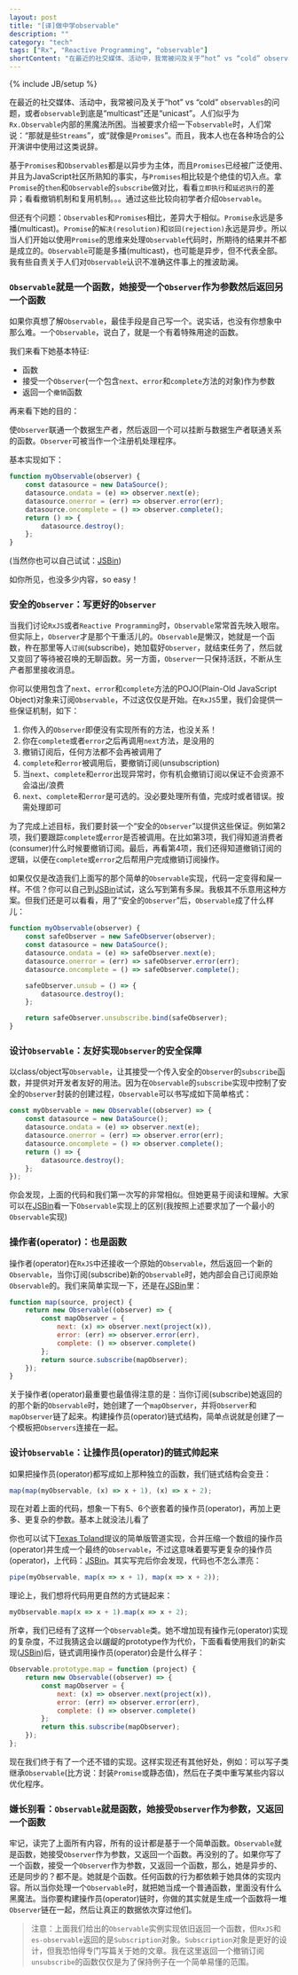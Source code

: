```yaml
---
layout: post
title: "[译]做中学observable"
description: ""
category: "tech"
tags: ["Rx", "Reactive Programming", "observable"]
shortContent: "在最近的社交媒体、活动中，我常被问及关于“hot” vs “cold” observables的问题，或者observable到底是“multicast”还是“unicast”。人们似乎为`Rx.Observable`内部的黑魔法所困。当被要求介绍一下observable时，人们常说：“那就是些Streams”，或“就像是Promises”。而且，我本人也在各种场合的公开演讲中使用过这类说辞。"
---
```

{% include JB/setup %}


在最近的社交媒体、活动中，我常被问及关于“hot” vs “cold” `observables`的问题，或者`observable`到底是“multicast”还是“unicast”。人们似乎为`Rx.Observable`内部的黑魔法所困。当被要求介绍一下`observable`时，人们常说：“那就是些`Streams`”，或“就像是`Promises`”。而且，我本人也在各种场合的公开演讲中使用过这类说辞。

基于`Promises`和`Observables`都是以异步为主体，而且`Promises`已经被广泛使用、并且为JavaScript社区所熟知的事实，与`Promises`相比较是个绝佳的切入点。拿`Promise`的`then`和`Observable`的`subscribe`做对比，看看`立即执行`和`延迟执行`的差异；看看撤销机制和复用机制。。。通过这些比较向初学者介绍`Observable`。

但还有个问题：`Observables`和`Promises`相比，差异大于相似。`Promise`永远是多播(multicast)。`Promise`的`解决(resolution)`和`驳回(rejection)`永远是异步。所以当人们开始以使用`Promise`的思维来处理`Observable`代码时，所期待的结果并不都是成立的。`Observable`可能是多播(multicast)，也可能是异步，但不代表全部。我有些自责关于人们对`Observable`认识不准确这件事上的推波助澜。


### `Observable`就是一个函数，她接受一个`Observer`作为参数然后返回另一个函数 ###

如果你真想了解`Observable`，最佳手段是自己写一个。说实话，也没有你想象中那么难。一个`Observable`，说白了，就是一个有着特殊用途的函数。

我们来看下她基本特征:

* 函数
* 接受一个`Observer`(一个包含`next`、`error`和`complete`方法的对象)作为参数
* 返回一个`撤销`函数

再来看下她的目的：

使`Observer`联通一个数据生产者，然后返回一个可以挂断与数据生产者联通关系的函数。`Observer`可被当作一个注册机处理程序。


基本实现如下：

```javascript
function myObservable(observer) {
    const datasource = new DataSource();
    datasource.ondata = (e) => observer.next(e);
    datasource.onerror = (err) => observer.error(err);
    datasource.oncomplete = () => observer.complete();
    return () => {
        datasource.destroy();
    };
}
```

(当然你也可以自己试试：[JSBin](http://jsbin.com/yazedu/1/edit?js,console,output))

如你所见，也没多少内容，so easy！

### 安全的`Observer`：写更好的`Observer` ###

当我们讨论`RxJS`或者`Reactive Programming`时，`Observable`常常首先映入眼帘。但实际上，`Observer`才是那个干重活儿的。`Observable`是懒汉，她就是一个函数，杵在那里等人`订阅`(subscribe)，她加载好`Observer`，就结束任务了，然后就又变回了等待被召唤的无聊函数。另一方面，`Observer`一只保持活跃，不断从生产者那里接收消息。

你可以使用包含了`next`、`error`和`complete`方法的POJO(Plain-Old JavaScript Object)对象来订阅`Observable`，不过这仅仅是开始。在`RxJS`5里，我们会提供一些保证机制，如下：

1. 你传入的`Observer`即便没有实现所有的方法，也没关系！
2. 你在`complete`或者`error`之后再调用`next`方法，是没用的
3. 撤销订阅后，任何方法都不会再被调用了
4. `complete`和`error`被调用后，要撤销订阅(unsubscription)
5. 当`next`、`complete`和`error`出现异常时，你有机会撤销订阅以保证不会资源不会溢出/浪费
6. `next`、`complete`和`error`是可选的。没必要处理所有值，完成时或者错误。按需处理即可

为了完成上述目标，我们要封装一个“安全的`Observer`”以提供这些保证。例如第2项，我们要跟踪`complete`或`error`是否被调用。在比如第3项，我们得知道消费者(consumer)什么时候要撤销订阅。最后，再看第4项，我们还得知道撤销订阅的逻辑，以便在`complete`或`error`之后帮用户完成撤销订阅操作。

如果仅仅是改造我们上面写的那个简单的`Observable`实现，代码一定变得和屎一样。不信？你可以自己到[JSBin](http://jsbin.com/kezejiy/2/edit?js,console,output)试试，这么写到第有多屎。我极其不乐意用这种方案。但我们还是可以看看，用了“安全的`Observer`”后，`Observable`成了什么样儿：


```javascript
function myObservable(observer) {
    const safeObserver = new SafeObserver(observer);
    const datasource = new DataSource();
    datasource.ondata = (e) => safeObserver.next(e);
    datasource.onerror = (err) => safeObserver.error(err);
    datasource.oncomplete = () => safeObserver.complete();

    safeObserver.unsub = () => {
        datasource.destroy();
    };

    return safeObserver.unsubscribe.bind(safeObserver);
}
```

### 设计`Observable`：友好实现`Observer`的安全保障 ###

以class/object写`Observable`，让其接受一个传入安全的`Observer`的`subscribe`函数，并提供对开发者友好的用法。因为在`Observable`的`subscribe`实现中控制了安全的`Observer`封装的创建过程，`Observable`可以书写成如下简单格式：

```javascript
const myObservable = new Observable((observer) => {
    const datasource = new DataSource();
    datasource.ondata = (e) => observer.next(e);
    datasource.onerror = (err) => observer.error(err);
    datasource.oncomplete = () => observer.complete();
    return () => {
        datasource.destroy();
    };
});
```

你会发现，上面的代码和我们第一次写的非常相似。但她更易于阅读和理解。大家可以在[JSBin](http://jsbin.com/depeka/5/edit?js,console,output)看一下`Observable`实现上的区别(我按照上述要求加了一个最小的`Observable`实现)

### 操作者(operator)：也是函数 ###

操作者(operator)在`RxJS`中还接收一个原始的`Observable`，然后返回一个新的`Observable`，当你订阅(subscribe)新的`Observable`时，她内部会自己订阅原始`Observable`的。我们来简单实现一下，还是在[JSBin](http://jsbin.com/xavaga/2/edit?js,console,output)里：

```javascript
function map(source, project) {
    return new Observable((observer) => {
        const mapObserver = {
            next: (x) => observer.next(project(x)),
            error: (err) => observer.error(err),
            complete: () => observer.complete()
        };
        return source.subscribe(mapObserver);
    });
}
```

关于操作者(operator)最重要也最值得注意的是：当你订阅(subscribe)她返回的的那个新的`Observable`时，她创建了一个`mapObserver`，并将`Observer`和`mapObserver`链了起来。构建操作员(operator)链式结构，简单点说就是创建了一个模板把`Observers`连接在一起。


### 设计`Observable`：让操作员(operator)的链式帅起来 ###

如果把操作员(operator)都写成如上那种独立的函数，我们链式结构会变丑：

```javascript
map(map(myObservable, (x) => x + 1), (x) => x + 2);
```

现在对着上面的代码，想象一下有5、6个嵌套着的操作员(operator)，再加上更多、更复杂的参数。基本上就没法儿看了

你也可以试下[Texas Toland](https://twitter.com/AppShipIt/status/701806357012471809)提议的简单版管道实现，合并压缩一个数组的操作员(operator)并生成一个最终的`Observable`，不过这意味着要写更复杂的操作员(operator)，上代码：[JSBin](http://jsbin.com/vipuqiq/6/edit?js,console,output)。其实写完后你会发现，代码也不怎么漂亮：

```javascript
pipe(myObservable, map(x => x + 1), map(x => x + 2));
```

理论上，我们想将代码用更自然的方式链起来：

```javascript
myObservable.map(x => x + 1).map(x => x + 2);
```

所幸，我们已经有了这样一个`Observable`类。她不增加现有操作元(operator)实现的复杂度，不过我猜这会以龌龊的prototype作为代价，下面看看使用我们的新实现([JSBin](http://jsbin.com/quqibe/edit?js,console,output))后，链式调用操作员(operator)会是什么样子：

```javascript
Observable.prototype.map = function (project) {
    return new Observable((observer) => {
        const mapObserver = {
            next: (x) => observer.next(project(x)),
            error: (err) => observer.error(err),
            complete: () => observer.complete()
        };
        return this.subscribe(mapObserver);
    });
};
```

现在我们终于有了一个还不错的实现。这样实现还有其他好处，例如：可以写子类继承`Observable`(比方说：封装`Promise`或静态值)，然后在子类中重写某些内容以优化程序。


### 嫌长别看：`Observable`就是函数，她接受`Observer`作为参数，又返回一个函数 ###

牢记，读完了上面所有内容，所有的设计都是基于一个简单函数。`Observable`就是函数，她接受`Observer`作为参数，又返回一个函数。再没别的了。如果你写了一个函数，接受一个`Observer`作为参数，又返回一个函数，那么，她是异步的、还是同步的？都不是。她就是个函数。任何函数的行为都依赖于她具体的实现内容。所以当你处理一个`Observable`时，就把她当成一个普通函数，里面没有什么黑魔法。当你要构建操作员(operator)链时，你做的其实就是生成一个函数将一堆`Observer`链在一起，然后让真正的数据依次穿过他们。

>注意：上面我们给出的`Observable`实例实现依旧返回一个函数，但`RxJS`和`es-observable`返回的是`Subscription`对象。`Subscription`对象是更好的设计，但我恐怕得专门写篇关于她的文章。我在这里返回一个撤销订阅`unsubscribe`的函数仅仅是为了保持例子在一个简单易懂的范围。
